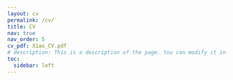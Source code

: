 ```yaml
---
layout: cv
permalink: /cv/
title: CV
nav: true
nav_order: 5
cv_pdf: Xiao_CV.pdf
# description: This is a description of the page. You can modify it in '_pages/cv.md'. You can also change or remove the top pdf download button.
toc:
  sidebar: left
---
```

